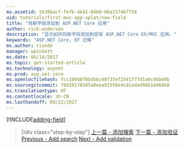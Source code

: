 ```yaml
---
ms.assetid: 1638bacf-fe7b-4b41-84b0-06a1574b7734
uid: tutorials/first-mvc-app-xplat/new-field
title: "将新字段添加到 ASP.NET Core 应用"
author: rick-anderson
description: "显示如何将新字段添加到现有 ASP.NET Core EF/MVC 应用。"
keywords: "ASP.NET Core, EF 迁移"
ms.author: riande
manager: wpickett
ms.date: 04/14/2017
ms.topic: get-started-article
ms.technology: aspnet
ms.prod: asp.net-core
ms.openlocfilehash: fcc18948f0bd5bc40f3fef254177fd1a8c46bd4b
ms.sourcegitcommit: 78d28178345a0eea91556e4cd1adad98b1446db8
ms.translationtype: HT
ms.contentlocale: zh-CN
ms.lasthandoff: 09/22/2017
---
```

[!INCLUDE[adding-field](../../includes/mvc-intro/new-field.md)]

>[!div class="step-by-step"]
<span data-ttu-id="f4aed-104">[上一篇 - 添加搜索](search.md)
[下一篇 - 添加验证](validation.md)</span><span class="sxs-lookup"><span data-stu-id="f4aed-104">[Previous - Add search](search.md)
[Next - Add validation](validation.md)</span></span>  
